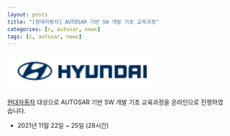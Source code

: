 ```yaml
---
layout: posts
title: "[현대자동차] AUTOSAR 기반 SW 개발 기초 교육과정"
categories: [c, autosar, news]
tags: [c, autosar, news]
---
```


![hyundai logo](/assets/img/post/hyundai_logo.png)

[현대자동차](https://www.hyundai.com/) 대상으로 AUTOSAR 기반 SW 개발 기초 교육과정을 온라인으로 진행하였습니다.

- 2021년 11월 22일 ~ 25일 (28시간)




